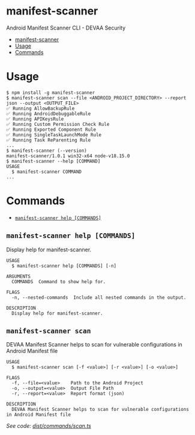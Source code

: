 # manifest-scanner

Android Manifest Scanner CLI - DEVAA Security

<!-- toc -->
* [manifest-scanner](#manifest-scanner)
* [Usage](#usage)
* [Commands](#commands)
<!-- tocstop -->

# Usage

```sh-session
$ npm install -g manifest-scanner
$ manifest-scanner scan --file <ANDROID_PROJECT_DIRECTORY> --report json --output <OUTPUT_FILE>
✅ Running AllowBackupRule
✅ Running AndroidDebuggableRule
✅ Running APIKeysRule
✅ Running Custom Permission Check Rule
✅ Running Exported Component Rule
✅ Running SingleTaskLaunchMode Rule
✅ Running Task ReParenting Rule
...
$ manifest-scanner (--version)
manifest-scanner/1.0.1 win32-x64 node-v18.15.0
$ manifest-scanner --help [COMMAND]
USAGE
  $ manifest-scanner COMMAND
...
```
<!-- usagestop -->

# Commands

* [`manifest-scanner help [COMMANDS]`](#manifest-scanner-help-commands)


## `manifest-scanner help [COMMANDS]`

Display help for manifest-scanner.

```
USAGE
  $ manifest-scanner help [COMMANDS] [-n]

ARGUMENTS
  COMMANDS  Command to show help for.

FLAGS
  -n, --nested-commands  Include all nested commands in the output.

DESCRIPTION
  Display help for manifest-scanner.
```


## `manifest-scanner scan`

DEVAA Manifest Scanner helps to scan for vulnerable configurations in Android Manifest file

```
USAGE
  $ manifest-scanner scan [-f <value>] [-r <value>] [-o <value>]

FLAGS
  -f, --file=<value>    Path to the Android Project
  -o, --output=<value>  Output File Path
  -r, --report=<value>  Report format (json)

DESCRIPTION
  DEVAA Manifest Scanner helps to scan for vulnerable configurations in Android Manifest file
```

_See code: [dist/commands/scan.ts](https://github.com/devaa-security/manifest-scanner/blob/v1.0.1/dist/commands/scan.ts)_
<!-- commandsstop -->
